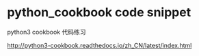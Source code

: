 # python_cookbook code snippet
python3 cookbook 代码练习

<http://python3-cookbook.readthedocs.io/zh_CN/latest/index.html>
